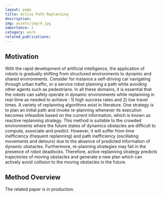 ```yaml
---
layout: page
title: Active Path Replanning
description:
img: assets/img/4.jpg
importance: 1
category: work
related_publications: 
---
```


## Motivation
With the rapid development of artificial intelligence, the application of robots is gradually shifting from structured environments to dynamic and shared environments. Consider for instance a self-driving car navigating through urban traffic, or a service robot planning a path while avoiding other agents such as pedestrians. In all these domains, it is essential that the robots can safely operate in dynamic environments while replanning in real-time as needed to achieve : 1) high success rates and 2) low travel times. A variety of replanning algorithms exist in literature. One strategy is to plan an initial path and invoke re-planning whenever its execution becomes infeasible based on the current information, which is known as reactive replanning strategy. This method is suitable to the crowded environments where the future states of dynamics obstacles are difficult to compute, associate and predict. However, it will suffer from time inefficiency (frequent replanning) and path inefficiency (oscillating movements and detours) due to the absence of predicted information of dynamic obstacles. Furthermore, re-planning strategies may fail in the presence of robot deadlocks. Therefore, active replanning strategy predicts trajectories of moving obstacles and generate a new plan which can actively avoid collision to the moving obstacles in the future.

## Method Overview
The related paper is in production.
